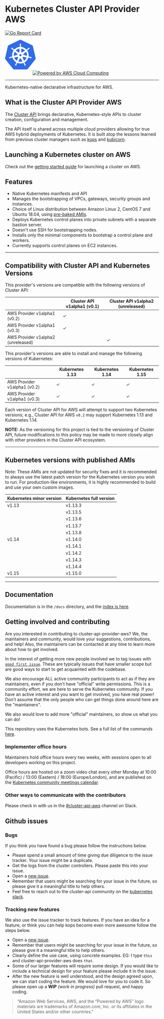 # Kubernetes Cluster API Provider AWS

[![Go Report Card](https://goreportcard.com/badge/kubernetes-sigs/cluster-api-provider-aws)](https://goreportcard.com/report/kubernetes-sigs/cluster-api-provider-aws)

<img src="https://github.com/kubernetes/kubernetes/raw/master/logo/logo.png"  width="100"><a href="https://aws.amazon.com/opensource/"><img hspace="90px" src="https://d0.awsstatic.com/logos/powered-by-aws.png" alt="Powered by AWS Cloud Computing"></a>

------

Kubernetes-native declarative infrastructure for AWS.

## What is the Cluster API Provider AWS

The [Cluster API][cluster_api] brings
declarative, Kubernetes-style APIs to cluster creation, configuration and
management.

The API itself is shared across multiple cloud providers allowing for true AWS
hybrid deployments of Kubernetes. It is built atop the lessons learned from
previous cluster managers such as [kops][kops] and
[kubicorn][kubicorn].

## Launching a Kubernetes cluster on AWS

Check out the [getting started guide](docs/getting-started.md) for launching a
cluster on AWS.

## Features

- Native Kubernetes manifests and API
- Manages the bootstrapping of VPCs, gateways, security groups and instances.
- Choice of Linux distribution between Amazon Linux 2, CentOS 7 and Ubuntu 18.04,
  using [pre-baked AMIs](docs/amis.md).
- Deploys Kubernetes control planes into private subnets with a separate
  bastion server.
- Doesn't use SSH for bootstrapping nodes.
- Installs only the minimal components to bootstrap a control plane and workers.
- Currently supports control planes on EC2 instances.

------

## Compatibility with Cluster API and Kubernetes Versions

This provider's versions are compatible with the following versions of Cluster API:

||Cluster API v1alpha1 (v0.1)|Cluster API v1alpha2 (unreleased)|
|-|-|-|
|AWS Provider v1alpha1 (v0.2)|✓||
|AWS Provider v1alpha1 (v0.3)|✓||
|AWS Provider v1alpha2 (unreleased)||✓|

This provider's versions are able to install and manage the following versions of Kubernetes:

||Kubernetes 1.13|Kubernetes 1.14|Kubernetes 1.15|
|-|-|-|-|
|AWS Provider v1alpha1 (v0.2)|✓|✓|✓|
|AWS Provider v1alpha1 (v0.3)|✓|✓|✓|

Each version of Cluster API for AWS will attempt to support two Kubernetes versions; e.g., Cluster API for AWS `v0.2`
may support Kubernetes 1.13 and Kubernetes 1.14.

**NOTE:** As the versioning for this project is tied to the versioning of Cluster API, future modifications to this
policy may be made to more closely align with other providers in the Cluster API ecosystem.

------

## Kubernetes versions with published AMIs

Note: These AMIs are not updated for security fixes and it is recommended to always use the latest patch version for the Kubernetes version you wish to run. For production-like environments, it is highly recommended to build and use your own custom images.

| Kubernetes minor version | Kubernetes full version |
|-|-|
| v1.13                    | v1.13.3                 |
|                          | v1.13.5                 |
|                          | v1.13.6                 |
|                          | v1.13.7                 |
|                          | v1.13.8                 |
| v1.14                    | v1.14.0                 |
|                          | v1.14.1                 |
|                          | v1.14.2                 |
|                          | v1.14.3                 |
|                          | v1.14.4                 |
| v1.15                    | v1.15.0                 |

------

## Documentation

Documentation is in the `/docs` directory, and the [index is here](docs/README.md).

## Getting involved and contributing

Are you interested in contributing to cluster-api-provider-aws? We, the
maintainers and community, would love your suggestions, contributions, and help!
Also, the maintainers can be contacted at any time to learn more about how to get
involved.

In the interest of getting more new people involved we to tag issues with
[`good first issue`][good_first_issue].
These are typically issues that have smaller scope but are good ways to start
to get acquainted with the codebase.

We also encourage ALL active community participants to act as if they are
maintainers, even if you don't have "official" write permissions. This is a
community effort, we are here to serve the Kubernetes community. If you have an
active interest and you want to get involved, you have real power! Don't assume
that the only people who can get things done around here are the "maintainers".

We also would love to add more "official" maintainers, so show us what you can
do!

This repository uses the Kubernetes bots.  See a full list of the commands [here][prow].

### Implementer office hours

Maintainers hold office hours every two weeks, with sessions open to all
developers working on this project.

Office hours are hosted on a zoom video chat every other Monday
at 10:00 (Pacific) / 13:00 (Eastern) / 18:00 (Europe/London),
and are published on the [Kubernetes community meetings calendar][gcal].

### Other ways to communicate with the contributors

Please check in with us in the [#cluster-api-aws][slack] channel on Slack.

## Github issues

### Bugs

If you think you have found a bug please follow the instructions below.

- Please spend a small amount of time giving due diligence to the issue tracker. Your issue might be a duplicate.
- Get the logs from the cluster controllers. Please paste this into your issue.
- Open a [new issue][new_issue].
- Remember that users might be searching for your issue in the future, so please give it a meaningful title to help others.
- Feel free to reach out to the cluster-api community on the [kubernetes slack][slack_info].

### Tracking new features

We also use the issue tracker to track features. If you have an idea for a feature, or think you can help kops become even more awesome follow the steps below.

- Open a [new issue][new_issue].
- Remember that users might be searching for your issue in the future, so please
  give it a meaningful title to help others.
- Clearly define the use case, using concrete examples. EG: I type `this` and
  cluster-api-provider-aws does `that`.
- Some of our larger features will require some design. If you would like to
  include a technical design for your feature please include it in the issue.
- After the new feature is well understood, and the design agreed upon, we can
  start coding the feature. We would love for you to code it. So please open
  up a **WIP** *(work in progress)* pull request, and happy coding.

>“Amazon Web Services, AWS, and the “Powered by AWS” logo materials are
trademarks of Amazon.com, Inc. or its affiliates in the United States
and/or other countries."

<!-- References -->

[slack]: https://kubernetes.slack.com/messages/CD6U2V71N
[good_first_issue]: https://github.com/kubernetes-sigs/cluster-api-provider-aws/issues?q=is%3Aissue+is%3Aopen+sort%3Aupdated-desc+label%3A%22good+first+issue%22
[gcal]: https://calendar.google.com/calendar/embed?src=cgnt364vd8s86hr2phapfjc6uk%40group.calendar.google.com
[prow]: https://go.k8s.io/bot-commands
[new_issue]: https://github.com/kubernetes-sigs/cluster-api-provider-aws/issues/new
[slack_info]: https://github.com/kubernetes/community/blob/master/communication.md#social-media
[cluster_api]: https://github.com/kubernetes-sigs/cluster-api
[kops]: https://github.com/kubernetes/kops
[kubicorn]: http://kubicorn.io/
